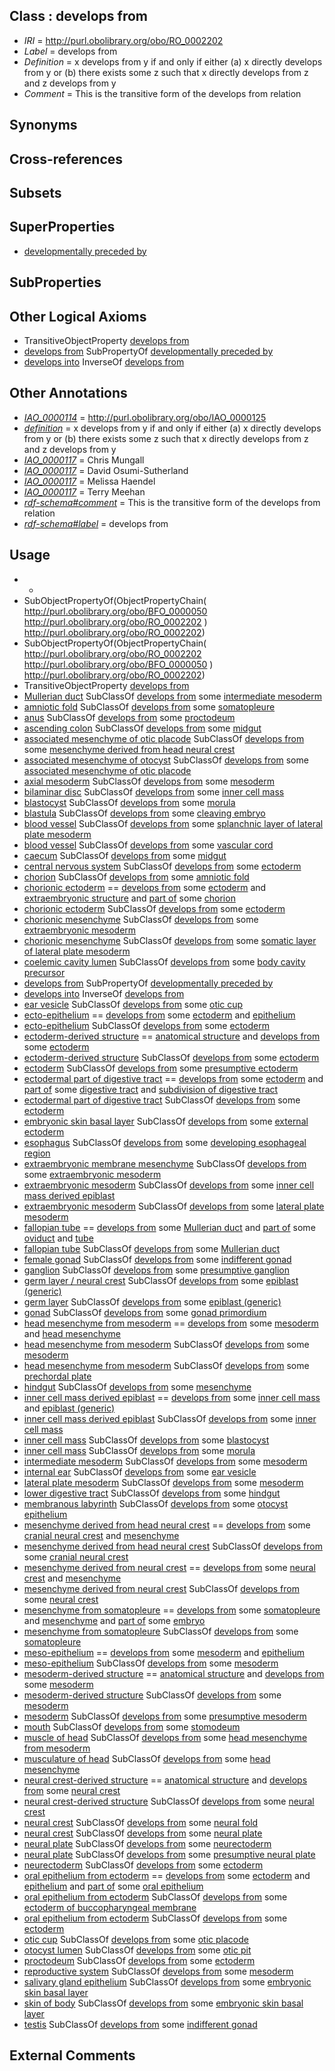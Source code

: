 
## Class : develops from

 * *IRI* = http://purl.obolibrary.org/obo/RO_0002202
 * *Label* = develops from
 * *Definition* = x develops from y if and only if either (a) x directly develops from y or (b) there exists some z such that x directly develops from z and z develops from y
 * *Comment* = This is the transitive form of the develops from relation

## Synonyms


## Cross-references


## Subsets


## SuperProperties

 * [developmentally preceded by](../../RO/58/RO_0002258.md)

## SubProperties


## Other Logical Axioms

 * TransitiveObjectProperty [develops from](../../RO/02/RO_0002202.md)
 * [develops from](../../RO/02/RO_0002202.md) SubPropertyOf [developmentally preceded by](../../RO/58/RO_0002258.md)
 * [develops into](../../RO/03/RO_0002203.md) InverseOf [develops from](../../RO/02/RO_0002202.md)

## Other Annotations

 * *[IAO_0000114](../../IAO/14/IAO_0000114.md)* = http://purl.obolibrary.org/obo/IAO_0000125
 * *[definition](../../IAO/15/IAO_0000115.md)* = x develops from y if and only if either (a) x directly develops from y or (b) there exists some z such that x directly develops from z and z develops from y
 * *[IAO_0000117](../../IAO/17/IAO_0000117.md)* = Chris Mungall
 * *[IAO_0000117](../../IAO/17/IAO_0000117.md)* = David Osumi-Sutherland
 * *[IAO_0000117](../../IAO/17/IAO_0000117.md)* = Melissa Haendel
 * *[IAO_0000117](../../IAO/17/IAO_0000117.md)* = Terry Meehan
 * *[rdf-schema#comment](../../nt/rdf-schema#comment.md)* = This is the transitive form of the develops from relation
 * *[rdf-schema#label](../../el/rdf-schema#label.md)* = develops from

## Usage

 * -
 * SubObjectPropertyOf(ObjectPropertyChain( <http://purl.obolibrary.org/obo/BFO_0000050> <http://purl.obolibrary.org/obo/RO_0002202> ) <http://purl.obolibrary.org/obo/RO_0002202>)
 * SubObjectPropertyOf(ObjectPropertyChain( <http://purl.obolibrary.org/obo/RO_0002202> <http://purl.obolibrary.org/obo/BFO_0000050> ) <http://purl.obolibrary.org/obo/RO_0002202>)
 * TransitiveObjectProperty [develops from](../../RO/02/RO_0002202.md)
 * [Mullerian duct](../../UBERON/90/UBERON_0003890.md) SubClassOf [develops from](../../RO/02/RO_0002202.md) some [intermediate mesoderm](../../UBERON/64/UBERON_0003064.md)
 * [amniotic fold](../../UBERON/71/UBERON_0005971.md) SubClassOf [develops from](../../RO/02/RO_0002202.md) some [somatopleure](../../UBERON/74/UBERON_0004874.md)
 * [anus](../../UBERON/45/UBERON_0001245.md) SubClassOf [develops from](../../RO/02/RO_0002202.md) some [proctodeum](../../UBERON/31/UBERON_0000931.md)
 * [ascending colon](../../UBERON/56/UBERON_0001156.md) SubClassOf [develops from](../../RO/02/RO_0002202.md) some [midgut](../../UBERON/45/UBERON_0001045.md)
 * [associated mesenchyme of otic placode](../../UBERON/77/UBERON_0009477.md) SubClassOf [develops from](../../RO/02/RO_0002202.md) some [mesenchyme derived from head neural crest](../../UBERON/13/UBERON_0007213.md)
 * [associated mesenchyme of otocyst](../../UBERON/00/UBERON_0009500.md) SubClassOf [develops from](../../RO/02/RO_0002202.md) some [associated mesenchyme of otic placode](../../UBERON/77/UBERON_0009477.md)
 * [axial mesoderm](../../UBERON/68/UBERON_0003068.md) SubClassOf [develops from](../../RO/02/RO_0002202.md) some [mesoderm](../../UBERON/26/UBERON_0000926.md)
 * [bilaminar disc](../../UBERON/91/UBERON_0000091.md) SubClassOf [develops from](../../RO/02/RO_0002202.md) some [inner cell mass](../../UBERON/87/UBERON_0000087.md)
 * [blastocyst](../../UBERON/58/UBERON_0000358.md) SubClassOf [develops from](../../RO/02/RO_0002202.md) some [morula](../../UBERON/85/UBERON_0000085.md)
 * [blastula](../../UBERON/07/UBERON_0000307.md) SubClassOf [develops from](../../RO/02/RO_0002202.md) some [cleaving embryo](../../UBERON/10/UBERON_0007010.md)
 * [blood vessel](../../UBERON/81/UBERON_0001981.md) SubClassOf [develops from](../../RO/02/RO_0002202.md) some [splanchnic layer of lateral plate mesoderm](../../UBERON/72/UBERON_0004872.md)
 * [blood vessel](../../UBERON/81/UBERON_0001981.md) SubClassOf [develops from](../../RO/02/RO_0002202.md) some [vascular cord](../../UBERON/65/UBERON_0006965.md)
 * [caecum](../../UBERON/53/UBERON_0001153.md) SubClassOf [develops from](../../RO/02/RO_0002202.md) some [midgut](../../UBERON/45/UBERON_0001045.md)
 * [central nervous system](../../UBERON/17/UBERON_0001017.md) SubClassOf [develops from](../../RO/02/RO_0002202.md) some [ectoderm](../../UBERON/24/UBERON_0000924.md)
 * [chorion](../../UBERON/24/UBERON_0003124.md) SubClassOf [develops from](../../RO/02/RO_0002202.md) some [amniotic fold](../../UBERON/71/UBERON_0005971.md)
 * [chorionic ectoderm](../../UBERON/74/UBERON_0003374.md) == [develops from](../../RO/02/RO_0002202.md) some [ectoderm](../../UBERON/24/UBERON_0000924.md) and [extraembryonic structure](../../UBERON/78/UBERON_0000478.md) and [part of](../../BFO/50/BFO_0000050.md) some [chorion](../../UBERON/24/UBERON_0003124.md)
 * [chorionic ectoderm](../../UBERON/74/UBERON_0003374.md) SubClassOf [develops from](../../RO/02/RO_0002202.md) some [ectoderm](../../UBERON/24/UBERON_0000924.md)
 * [chorionic mesenchyme](../../UBERON/65/UBERON_0003265.md) SubClassOf [develops from](../../RO/02/RO_0002202.md) some [extraembryonic mesoderm](../../UBERON/28/UBERON_0005728.md)
 * [chorionic mesenchyme](../../UBERON/65/UBERON_0003265.md) SubClassOf [develops from](../../RO/02/RO_0002202.md) some [somatic layer of lateral plate mesoderm](../../UBERON/71/UBERON_0004871.md)
 * [coelemic cavity lumen](../../UBERON/23/UBERON_0002323.md) SubClassOf [develops from](../../RO/02/RO_0002202.md) some [body cavity precursor](../../UBERON/86/UBERON_0003886.md)
 * [develops from](../../RO/02/RO_0002202.md) SubPropertyOf [developmentally preceded by](../../RO/58/RO_0002258.md)
 * [develops into](../../RO/03/RO_0002203.md) InverseOf [develops from](../../RO/02/RO_0002202.md)
 * [ear vesicle](../../UBERON/51/UBERON_0003051.md) SubClassOf [develops from](../../RO/02/RO_0002202.md) some [otic cup](../../UBERON/23/UBERON_0009123.md)
 * [ecto-epithelium](../../UBERON/71/UBERON_0010371.md) == [develops from](../../RO/02/RO_0002202.md) some [ectoderm](../../UBERON/24/UBERON_0000924.md) and [epithelium](../../UBERON/83/UBERON_0000483.md)
 * [ecto-epithelium](../../UBERON/71/UBERON_0010371.md) SubClassOf [develops from](../../RO/02/RO_0002202.md) some [ectoderm](../../UBERON/24/UBERON_0000924.md)
 * [ectoderm-derived structure](../../UBERON/21/UBERON_0004121.md) == [anatomical structure](../../UBERON/61/UBERON_0000061.md) and [develops from](../../RO/02/RO_0002202.md) some [ectoderm](../../UBERON/24/UBERON_0000924.md)
 * [ectoderm-derived structure](../../UBERON/21/UBERON_0004121.md) SubClassOf [develops from](../../RO/02/RO_0002202.md) some [ectoderm](../../UBERON/24/UBERON_0000924.md)
 * [ectoderm](../../UBERON/24/UBERON_0000924.md) SubClassOf [develops from](../../RO/02/RO_0002202.md) some [presumptive ectoderm](../../UBERON/01/UBERON_0006601.md)
 * [ectodermal part of digestive tract](../../UBERON/06/UBERON_0004906.md) == [develops from](../../RO/02/RO_0002202.md) some [ectoderm](../../UBERON/24/UBERON_0000924.md) and [part of](../../BFO/50/BFO_0000050.md) some [digestive tract](../../UBERON/55/UBERON_0001555.md) and [subdivision of digestive tract](../../UBERON/21/UBERON_0004921.md)
 * [ectodermal part of digestive tract](../../UBERON/06/UBERON_0004906.md) SubClassOf [develops from](../../RO/02/RO_0002202.md) some [ectoderm](../../UBERON/24/UBERON_0000924.md)
 * [embryonic skin basal layer](../../UBERON/72/UBERON_0011272.md) SubClassOf [develops from](../../RO/02/RO_0002202.md) some [external ectoderm](../../UBERON/76/UBERON_0000076.md)
 * [esophagus](../../UBERON/43/UBERON_0001043.md) SubClassOf [develops from](../../RO/02/RO_0002202.md) some [developing esophageal region](../../UBERON/43/UBERON_0009143.md)
 * [extraembryonic membrane mesenchyme](../../UBERON/33/UBERON_0010333.md) SubClassOf [develops from](../../RO/02/RO_0002202.md) some [extraembryonic mesoderm](../../UBERON/28/UBERON_0005728.md)
 * [extraembryonic mesoderm](../../UBERON/28/UBERON_0005728.md) SubClassOf [develops from](../../RO/02/RO_0002202.md) some [inner cell mass derived epiblast](../../UBERON/80/UBERON_0008780.md)
 * [extraembryonic mesoderm](../../UBERON/28/UBERON_0005728.md) SubClassOf [develops from](../../RO/02/RO_0002202.md) some [lateral plate mesoderm](../../UBERON/81/UBERON_0003081.md)
 * [fallopian tube](../../UBERON/89/UBERON_0003889.md) == [develops from](../../RO/02/RO_0002202.md) some [Mullerian duct](../../UBERON/90/UBERON_0003890.md) and [part of](../../BFO/50/BFO_0000050.md) some [oviduct](../../UBERON/93/UBERON_0000993.md) and [tube](../../UBERON/25/UBERON_0000025.md)
 * [fallopian tube](../../UBERON/89/UBERON_0003889.md) SubClassOf [develops from](../../RO/02/RO_0002202.md) some [Mullerian duct](../../UBERON/90/UBERON_0003890.md)
 * [female gonad](../../UBERON/92/UBERON_0000992.md) SubClassOf [develops from](../../RO/02/RO_0002202.md) some [indifferent gonad](../../UBERON/17/UBERON_0009117.md)
 * [ganglion](../../UBERON/45/UBERON_0000045.md) SubClassOf [develops from](../../RO/02/RO_0002202.md) some [presumptive ganglion](../../UBERON/69/UBERON_0003869.md)
 * [germ layer / neural crest](../../UBERON/16/UBERON_0010316.md) SubClassOf [develops from](../../RO/02/RO_0002202.md) some [epiblast (generic)](../../UBERON/32/UBERON_0002532.md)
 * [germ layer](../../UBERON/23/UBERON_0000923.md) SubClassOf [develops from](../../RO/02/RO_0002202.md) some [epiblast (generic)](../../UBERON/32/UBERON_0002532.md)
 * [gonad](../../UBERON/91/UBERON_0000991.md) SubClassOf [develops from](../../RO/02/RO_0002202.md) some [gonad primordium](../../UBERON/64/UBERON_0005564.md)
 * [head mesenchyme from mesoderm](../../UBERON/04/UBERON_0006904.md) == [develops from](../../RO/02/RO_0002202.md) some [mesoderm](../../UBERON/26/UBERON_0000926.md) and [head mesenchyme](../../UBERON/53/UBERON_0005253.md)
 * [head mesenchyme from mesoderm](../../UBERON/04/UBERON_0006904.md) SubClassOf [develops from](../../RO/02/RO_0002202.md) some [mesoderm](../../UBERON/26/UBERON_0000926.md)
 * [head mesenchyme from mesoderm](../../UBERON/04/UBERON_0006904.md) SubClassOf [develops from](../../RO/02/RO_0002202.md) some [prechordal plate](../../UBERON/63/UBERON_0003063.md)
 * [hindgut](../../UBERON/46/UBERON_0001046.md) SubClassOf [develops from](../../RO/02/RO_0002202.md) some [mesenchyme](../../UBERON/04/UBERON_0003104.md)
 * [inner cell mass derived epiblast](../../UBERON/80/UBERON_0008780.md) == [develops from](../../RO/02/RO_0002202.md) some [inner cell mass](../../UBERON/87/UBERON_0000087.md) and [epiblast (generic)](../../UBERON/32/UBERON_0002532.md)
 * [inner cell mass derived epiblast](../../UBERON/80/UBERON_0008780.md) SubClassOf [develops from](../../RO/02/RO_0002202.md) some [inner cell mass](../../UBERON/87/UBERON_0000087.md)
 * [inner cell mass](../../UBERON/87/UBERON_0000087.md) SubClassOf [develops from](../../RO/02/RO_0002202.md) some [blastocyst](../../UBERON/58/UBERON_0000358.md)
 * [inner cell mass](../../UBERON/87/UBERON_0000087.md) SubClassOf [develops from](../../RO/02/RO_0002202.md) some [morula](../../UBERON/85/UBERON_0000085.md)
 * [intermediate mesoderm](../../UBERON/64/UBERON_0003064.md) SubClassOf [develops from](../../RO/02/RO_0002202.md) some [mesoderm](../../UBERON/26/UBERON_0000926.md)
 * [internal ear](../../UBERON/46/UBERON_0001846.md) SubClassOf [develops from](../../RO/02/RO_0002202.md) some [ear vesicle](../../UBERON/51/UBERON_0003051.md)
 * [lateral plate mesoderm](../../UBERON/81/UBERON_0003081.md) SubClassOf [develops from](../../RO/02/RO_0002202.md) some [mesoderm](../../UBERON/26/UBERON_0000926.md)
 * [lower digestive tract](../../UBERON/07/UBERON_0004907.md) SubClassOf [develops from](../../RO/02/RO_0002202.md) some [hindgut](../../UBERON/46/UBERON_0001046.md)
 * [membranous labyrinth](../../UBERON/49/UBERON_0001849.md) SubClassOf [develops from](../../RO/02/RO_0002202.md) some [otocyst epithelium](../../UBERON/41/UBERON_0005641.md)
 * [mesenchyme derived from head neural crest](../../UBERON/13/UBERON_0007213.md) == [develops from](../../RO/02/RO_0002202.md) some [cranial neural crest](../../UBERON/99/UBERON_0003099.md) and [mesenchyme](../../UBERON/04/UBERON_0003104.md)
 * [mesenchyme derived from head neural crest](../../UBERON/13/UBERON_0007213.md) SubClassOf [develops from](../../RO/02/RO_0002202.md) some [cranial neural crest](../../UBERON/99/UBERON_0003099.md)
 * [mesenchyme derived from neural crest](../../UBERON/87/UBERON_0014387.md) == [develops from](../../RO/02/RO_0002202.md) some [neural crest](../../UBERON/42/UBERON_0002342.md) and [mesenchyme](../../UBERON/04/UBERON_0003104.md)
 * [mesenchyme derived from neural crest](../../UBERON/87/UBERON_0014387.md) SubClassOf [develops from](../../RO/02/RO_0002202.md) some [neural crest](../../UBERON/42/UBERON_0002342.md)
 * [mesenchyme from somatopleure](../../UBERON/77/UBERON_0010377.md) == [develops from](../../RO/02/RO_0002202.md) some [somatopleure](../../UBERON/74/UBERON_0004874.md) and [mesenchyme](../../UBERON/04/UBERON_0003104.md) and [part of](../../BFO/50/BFO_0000050.md) some [embryo](../../UBERON/22/UBERON_0000922.md)
 * [mesenchyme from somatopleure](../../UBERON/77/UBERON_0010377.md) SubClassOf [develops from](../../RO/02/RO_0002202.md) some [somatopleure](../../UBERON/74/UBERON_0004874.md)
 * [meso-epithelium](../../UBERON/75/UBERON_0012275.md) == [develops from](../../RO/02/RO_0002202.md) some [mesoderm](../../UBERON/26/UBERON_0000926.md) and [epithelium](../../UBERON/83/UBERON_0000483.md)
 * [meso-epithelium](../../UBERON/75/UBERON_0012275.md) SubClassOf [develops from](../../RO/02/RO_0002202.md) some [mesoderm](../../UBERON/26/UBERON_0000926.md)
 * [mesoderm-derived structure](../../UBERON/20/UBERON_0004120.md) == [anatomical structure](../../UBERON/61/UBERON_0000061.md) and [develops from](../../RO/02/RO_0002202.md) some [mesoderm](../../UBERON/26/UBERON_0000926.md)
 * [mesoderm-derived structure](../../UBERON/20/UBERON_0004120.md) SubClassOf [develops from](../../RO/02/RO_0002202.md) some [mesoderm](../../UBERON/26/UBERON_0000926.md)
 * [mesoderm](../../UBERON/26/UBERON_0000926.md) SubClassOf [develops from](../../RO/02/RO_0002202.md) some [presumptive mesoderm](../../UBERON/03/UBERON_0006603.md)
 * [mouth](../../UBERON/65/UBERON_0000165.md) SubClassOf [develops from](../../RO/02/RO_0002202.md) some [stomodeum](../../UBERON/30/UBERON_0000930.md)
 * [muscle of head](../../UBERON/76/UBERON_0002376.md) SubClassOf [develops from](../../RO/02/RO_0002202.md) some [head mesenchyme from mesoderm](../../UBERON/04/UBERON_0006904.md)
 * [musculature of head](../../UBERON/61/UBERON_0004461.md) SubClassOf [develops from](../../RO/02/RO_0002202.md) some [head mesenchyme](../../UBERON/53/UBERON_0005253.md)
 * [neural crest-derived structure](../../UBERON/13/UBERON_0010313.md) == [anatomical structure](../../UBERON/61/UBERON_0000061.md) and [develops from](../../RO/02/RO_0002202.md) some [neural crest](../../UBERON/42/UBERON_0002342.md)
 * [neural crest-derived structure](../../UBERON/13/UBERON_0010313.md) SubClassOf [develops from](../../RO/02/RO_0002202.md) some [neural crest](../../UBERON/42/UBERON_0002342.md)
 * [neural crest](../../UBERON/42/UBERON_0002342.md) SubClassOf [develops from](../../RO/02/RO_0002202.md) some [neural fold](../../UBERON/62/UBERON_0005062.md)
 * [neural crest](../../UBERON/42/UBERON_0002342.md) SubClassOf [develops from](../../RO/02/RO_0002202.md) some [neural plate](../../UBERON/75/UBERON_0003075.md)
 * [neural plate](../../UBERON/75/UBERON_0003075.md) SubClassOf [develops from](../../RO/02/RO_0002202.md) some [neurectoderm](../../UBERON/46/UBERON_0002346.md)
 * [neural plate](../../UBERON/75/UBERON_0003075.md) SubClassOf [develops from](../../RO/02/RO_0002202.md) some [presumptive neural plate](../../UBERON/84/UBERON_0007284.md)
 * [neurectoderm](../../UBERON/46/UBERON_0002346.md) SubClassOf [develops from](../../RO/02/RO_0002202.md) some [ectoderm](../../UBERON/24/UBERON_0000924.md)
 * [oral epithelium from ectoderm](../../UBERON/42/UBERON_0011642.md) == [develops from](../../RO/02/RO_0002202.md) some [ectoderm](../../UBERON/24/UBERON_0000924.md) and [epithelium](../../UBERON/83/UBERON_0000483.md) and [part of](../../BFO/50/BFO_0000050.md) some [oral epithelium](../../UBERON/24/UBERON_0002424.md)
 * [oral epithelium from ectoderm](../../UBERON/42/UBERON_0011642.md) SubClassOf [develops from](../../RO/02/RO_0002202.md) some [ectoderm of buccopharyngeal membrane](../../UBERON/79/UBERON_0009479.md)
 * [oral epithelium from ectoderm](../../UBERON/42/UBERON_0011642.md) SubClassOf [develops from](../../RO/02/RO_0002202.md) some [ectoderm](../../UBERON/24/UBERON_0000924.md)
 * [otic cup](../../UBERON/23/UBERON_0009123.md) SubClassOf [develops from](../../RO/02/RO_0002202.md) some [otic placode](../../UBERON/69/UBERON_0003069.md)
 * [otocyst lumen](../../UBERON/26/UBERON_0013526.md) SubClassOf [develops from](../../RO/02/RO_0002202.md) some [otic pit](../../UBERON/73/UBERON_0006273.md)
 * [proctodeum](../../UBERON/31/UBERON_0000931.md) SubClassOf [develops from](../../RO/02/RO_0002202.md) some [ectoderm](../../UBERON/24/UBERON_0000924.md)
 * [reproductive system](../../UBERON/90/UBERON_0000990.md) SubClassOf [develops from](../../RO/02/RO_0002202.md) some [mesoderm](../../UBERON/26/UBERON_0000926.md)
 * [salivary gland epithelium](../../UBERON/09/UBERON_0004809.md) SubClassOf [develops from](../../RO/02/RO_0002202.md) some [embryonic skin basal layer](../../UBERON/72/UBERON_0011272.md)
 * [skin of body](../../UBERON/97/UBERON_0002097.md) SubClassOf [develops from](../../RO/02/RO_0002202.md) some [embryonic skin basal layer](../../UBERON/72/UBERON_0011272.md)
 * [testis](../../UBERON/73/UBERON_0000473.md) SubClassOf [develops from](../../RO/02/RO_0002202.md) some [indifferent gonad](../../UBERON/17/UBERON_0009117.md)

## External Comments

